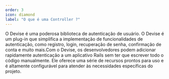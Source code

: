 ```yaml
---
order: 3
icon: diamond
label: "O que é uma Controller ?"
---
```


<!-- Araújo -->

O Devise é uma poderosa biblioteca de autenticação de usuário. O Devise é um plug-in que simplifica a implementação de funcionalidades de autenticação, como registro, login, recuperação de senha, confirmação de conta e muito mais.Com o Devise, os desenvolvedores podem adicionar rapidamente autenticação a um aplicativo Rails sem ter que escrever todo o código manualmente. Ele oferece uma série de recursos prontos para uso e é altamente configurável para atender às necessidades específicas do projeto.